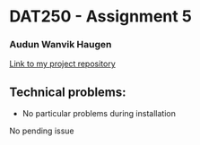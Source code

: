 # DAT250 - Assignment 5
### Audun Wanvik Haugen
[Link to my project repository](https://github.com/Audunhaugen/expass5)

## Technical problems:
* No particular problems during installation

No pending issue